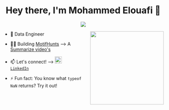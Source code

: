 <h1 align="center">Hey there, I'm Mohammed Elouafi 👋</h1>

<p align="center">
<img src="https://komarev.com/ghpvc/?username=MariusBongarts&label=Profile+Views" />
</p>

<img align='right' src="https://media.giphy.com/media/M9gbBd9nbDrOTu1Mqx/giphy.gif" width="230">

- 💼 Data Engineer

- 👨‍💻 Building <a href="#" target="_blank" style="color: inherit">MotifHunts</a> --> A <a href="#" target="_blank" style="color: inherit">Summarize video's </a>


- 📫 Let's connect! --> <code><a href="[https://www.linkedin.com/in/marius-bongarts-6b3638171/](https://www.linkedin.com/in/mohammed-el-ouafi-5500211b3/)" target="_blank" title="LinkedIn Profile"><img alt="LinkedIn Logo" width="22" src="https://seeklogo.com/images/L/linkedin-icon-logo-FBADE03110-seeklogo.com.png"> LinkedIn</a></code>


- ⚡ Fun fact: You know what `typeof NaN` returns? Try it out!
